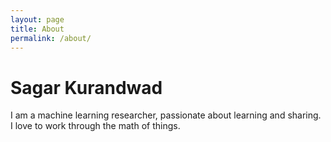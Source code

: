 ```yaml
---
layout: page
title: About
permalink: /about/
---
```


# Sagar Kurandwad

I am a machine learning researcher, passionate about learning and sharing. I love to work through the math of things.
